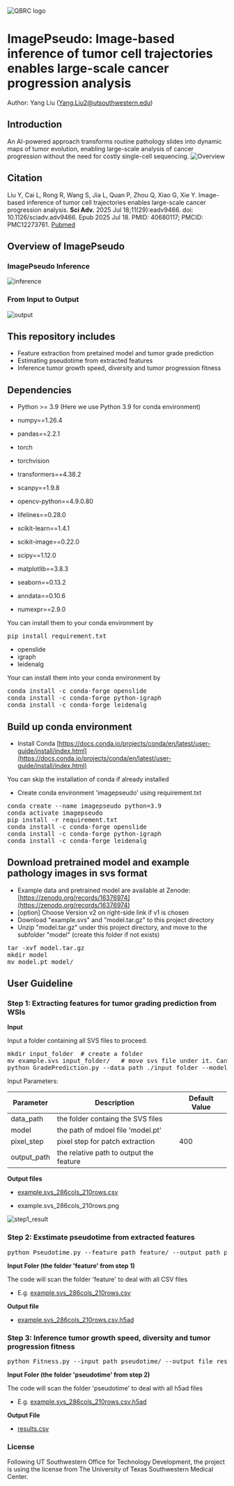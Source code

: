 ![QBRC logo](./assets/qbrc-logo.png)
# ImagePseudo: Image-based inference of tumor cell trajectories enables large-scale cancer progression analysis

Author: Yang Liu (Yang.Liu2@utsouthwestern.edu)


## Introduction

An AI-powered approach transforms routine pathology slides into dynamic maps of tumor evolution, enabling large-scale analysis of cancer progression without the need for costly single-cell sequencing.
![Overview](./assets/project_overview.png)

## Citation
 Liu Y, Cai L, Rong R, Wang S, Jia L, Quan P, Zhou Q, Xiao G, Xie Y. Image-based inference of tumor cell trajectories enables large-scale cancer progression analysis. **Sci Adv.** 2025 Jul 18;11(29):eadv9466. doi: 10.1126/sciadv.adv9466. Epub 2025 Jul 18. PMID: 40680117; PMCID: PMC12273761. [Pubmed](https://pubmed.ncbi.nlm.nih.gov/40680117/)

## Overview of ImagePseudo

### ImagePseudo Inference
![inference](./assets/imagepseudo_inference.png)

### From Input to Output
![output](./assets/result.jpg)

## This repository includes
* Feature extraction from pretained model and tumor grade prediction
* Estimating pseudotime from extracted features
* Inference tumor growth speed, diversity and tumor progression fitness

## Dependencies

* Python >= 3.9 (Here we use Python 3.9 for conda environment)

* numpy==1.26.4
* pandas==2.2.1
* torch
* torchvision
* transformers==4.38.2
* scanpy==1.9.8
* opencv-python==4.9.0.80
* lifelines==0.28.0
* scikit-learn==1.4.1
* scikit-image==0.22.0
* scipy==1.12.0
* matplotlib==3.8.3
* seaborn==0.13.2
* anndata==0.10.6
* numexpr==2.9.0

You can install them to your conda environment by
<pre>
pip install requirement.txt
</pre>

* openslide
* igraph
* leidenalg

Your can install them into your conda environment by
<pre>
conda install -c conda-forge openslide
conda install -c conda-forge python-igraph
conda install -c conda-forge leidenalg
</pre>


## Build up conda environment

* Install Conda [https://docs.conda.io/projects/conda/en/latest/user-guide/install/index.html](https://docs.conda.io/projects/conda/en/latest/user-guide/install/index.html)

You can skip the installation of conda if already installed

* Create conda environment 'imagepseudo' using requirement.txt
<pre>
conda create --name imagepseudo python=3.9
conda activate imagepseudo
pip install -r requirement.txt
conda install -c conda-forge openslide
conda install -c conda-forge python-igraph
conda install -c conda-forge leidenalg
</pre>

## Download pretrained model and example pathology images in svs format

* Example data and pretrained model are available at Zenode: [https://zenodo.org/records/16376974](https://zenodo.org/records/16376974)
* [option] Choose Version v2 on right-side link if v1 is chosen
* Download "example.svs" and "model.tar.gz" to this project directory
* Unzip "model.tar.gz" under this project directory, and move to the subfolder "model" (create this folder if not exists)
<pre>
tar -xvf model.tar.gz
mkdir model
mv model.pt model/
</pre>
 
## User Guideline

### Step 1: Extracting features for tumor grading prediction from WSIs

**Input**

Input a folder containing all SVS files to proceed.

<pre>
mkdir input_folder  # create a folder
mv example.svs input_folder/   # move svs file under it. Can be many
python GradePrediction.py --data_path ./input_folder --model model/model.pt --output_path feature/
</pre>

Input Parameters:

| Parameter | Description | Default Value |
| --------- | ----------- | ------------ |
| data_path | the folder containg the SVS files | |
| model | the path of mdoel file 'model.pt' | |
| pixel_step | pixel step for patch extraction | 400 |
| output_path | the relative path to output the feature | |


**Output files**

- [example.svs_286cols_210rows.csv](./example_result/example.svs_286cols_210rows.csv)

- example.svs_286cols_210rows.png

![step1_result](./example_result/example.svs_286cols_210rows.png)


### Step 2: Exstimate pseudotime from extracted features
<pre>
python Pseudotime.py --feature_path feature/ --output_path pseudotime/
</pre>

**Input Foler (the folder 'feature' from step 1)**

The code will scan the folder 'feature' to deal with all CSV files

- E.g. [example.svs_286cols_210rows.csv](./example_result/example.svs_286cols_210rows.csv)

**Output file**

- [example.svs_286cols_210rows.csv.h5ad](./example_result/example.svs_286cols_210rows.csv.h5ad)


### Step 3: Inference tumor growth speed, diversity and tumor progression fitness
<pre>
python Fitness.py --input_path pseudotime/ --output_file results.csv
</pre>

**Input Foler (the folder 'pseudotime' from step 2)**

The code will scan the folder 'pseudotime' to deal with all h5ad files

- E.g. [example.svs_286cols_210rows.csv.h5ad](./example_result/example.svs_286cols_210rows.csv)

**Output File**

- [results.csv](./example_result/results.csv)


### License
Following UT Southwestern Office for Technology Development, the project is using the license from The University of Texas Southwestern Medical Center.
